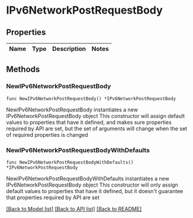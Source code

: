 # IPv6NetworkPostRequestBody

## Properties

Name | Type | Description | Notes
------------ | ------------- | ------------- | -------------

## Methods

### NewIPv6NetworkPostRequestBody

`func NewIPv6NetworkPostRequestBody() *IPv6NetworkPostRequestBody`

NewIPv6NetworkPostRequestBody instantiates a new IPv6NetworkPostRequestBody object
This constructor will assign default values to properties that have it defined,
and makes sure properties required by API are set, but the set of arguments
will change when the set of required properties is changed

### NewIPv6NetworkPostRequestBodyWithDefaults

`func NewIPv6NetworkPostRequestBodyWithDefaults() *IPv6NetworkPostRequestBody`

NewIPv6NetworkPostRequestBodyWithDefaults instantiates a new IPv6NetworkPostRequestBody object
This constructor will only assign default values to properties that have it defined,
but it doesn't guarantee that properties required by API are set


[[Back to Model list]](../README.md#documentation-for-models) [[Back to API list]](../README.md#documentation-for-api-endpoints) [[Back to README]](../README.md)



